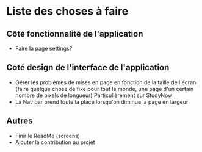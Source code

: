 # Liste des choses à faire

## Côté fonctionnalité de l'application

- Faire la page settings?

## Coté design de l'interface de l'application

- Gérer les problèmes de mises en page en fonction de la taille de l'écran
  (faire quelque chose de fixe pour tout le monde, une page d'un certain nombre de pixels de longueur)
Particulièrement sur StudyNow 
- La Nav bar prend toute la place lorsqu'on diminue la page en largeur


## Autres

- Finir le ReadMe (screens)
- Ajouter la contribution au projet




